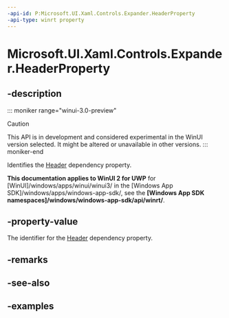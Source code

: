 ```yaml
---
-api-id: P:Microsoft.UI.Xaml.Controls.Expander.HeaderProperty
-api-type: winrt property
---
```


# Microsoft.UI.Xaml.Controls.Expander.HeaderProperty

<!--
public static Windows.UI.Xaml.DependencyProperty HeaderProperty { get; }
-->


## -description

::: moniker range="winui-3.0-preview"
> [!CAUTION]
> This API is in development and considered experimental in the WinUI version selected. It might be altered or unavailable in other versions.
::: moniker-end

Identifies the [Header](expander_header.md) dependency property.

**This documentation applies to WinUI 2 for UWP** for [WinUI]/windows/apps/winui/winui3/ in the [Windows App SDK]/windows/apps/windows-app-sdk/, see the **[Windows App SDK namespaces]/windows/windows-app-sdk/api/winrt/**.

## -property-value

The identifier for the [Header](expander_header.md) dependency property.

## -remarks

## -see-also

## -examples


